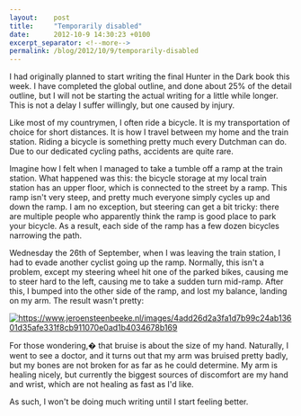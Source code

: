 ```yaml
---
layout:    post
title:     "Temporarily disabled"
date:      2012-10-9 14:30:23 +0100
excerpt_separator: <!--more-->
permalink: /blog/2012/10/9/temporarily-disabled
---
```


I had originally planned to start writing the final Hunter in the Dark book this week. I have completed the global outline, and done about 25% of the detail outline, but I will not be starting the actual writing for a little while longer. This is not a delay I suffer willingly, but one caused by injury.

<!--more-->
Like most of my countrymen, I often ride a bicycle. It is my transportation of choice for short distances. It is how I travel between my home and the train station. Riding a bicycle is something pretty much every Dutchman can do. Due to our dedicated cycling paths, accidents are quite rare.

Imagine how I felt when I managed to take a tumble off a ramp at the train station. What happened was this: the bicycle storage at my local train station has an upper floor, which is connected to the street by a ramp. This ramp isn't very steep, and pretty much everyone simply cycles up and down the ramp. I am no exception, but steering can get a bit tricky: there are multiple people who apparently think the ramp is good place to park your bicycle. As a result, each side of the ramp has a few dozen bicycles narrowing the path.

Wednesday the 26th of September, when I was leaving the train station, I had to evade another cyclist going up the ramp. Normally, this isn't a problem, except my steering wheel hit one of the parked bikes, causing me to steer hard to the left, causing me to take a sudden turn mid-ramp. After this, I bumped into the other side of the ramp, and lost my balance, landing on my arm. The result wasn't pretty:

[<img alt="https://www.jeroensteenbeeke.nl/images/4add26d2a3fa1d7b99c24ab13601d35afe331f8cb911070e0ad1b4034678b169" src="https://www.jeroensteenbeeke.nl/images/4add26d2a3fa1d7b99c24ab13601d35afe331f8cb911070e0ad1b4034678b169" />](https://www.jeroensteenbeeke.nl/images/4add26d2a3fa1d7b99c24ab13601d35afe331f8cb911070e0ad1b4034678b169)

For those wondering,� that bruise is about the size of my hand. Naturally, I went to see a doctor, and it turns out that my arm was bruised pretty badly, but my bones are not broken for as far as he could determine. My arm is healing nicely, but currently the biggest sources of discomfort are my hand and wrist, which are not healing as fast as I'd like.

As such, I won't be doing much writing until I start feeling better.